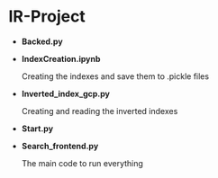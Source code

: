 # IR-Project
- **Backed.py**
- **IndexCreation.ipynb**

  Creating the indexes and save them to .pickle files
- **Inverted_index_gcp.py**

  Creating and reading the inverted indexes
- **Start.py**
- **Search_frontend.py**

  The main code to run everything
